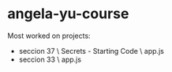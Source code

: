 # angela-yu-course

Most worked on projects:

  - seccion 37 \ Secrets - Starting Code \ app.js
  - seccion 33 \ app.js
